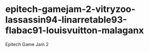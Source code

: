 # epitech-gamejam-2-vitryzoo-lassassin94-linarretable93-flabac91-louisvuitton-malaganx
Epitech Game Jam 2
